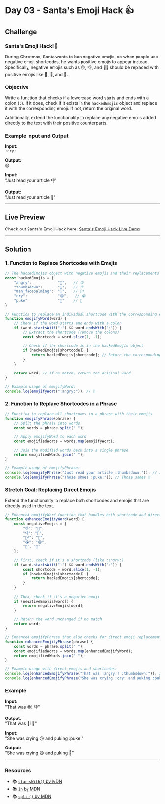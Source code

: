 # Day 03 - Santa's Emoji Hack 👍

## Challenge

### Santa's Emoji Hack! 🎅

During Christmas, Santa wants to ban negative emojis, so when people use negative emoji shortcodes, he wants positive emojis to appear instead. Specifically, negative emojis such as 😠, 👎, and 🤦‍♂️ should be replaced with positive emojis like 🎁, 👏, and 🎅.

### Objective

Write a function that checks if a lowercase word starts and ends with a colon (`:`). If it does, check if it exists in the `hackedEmojis` object and replace it with the corresponding emoji. If not, return the original word.

Additionally, extend the functionality to replace any negative emojis added directly to the text with their positive counterparts.

### Example Input and Output

**Input:**  
`:cry:`

**Output:**  
😄

**Input:**  
"Just read your article :thumbsdown:"

**Output:**  
"Just read your article 👏"

---

## Live Preview  
Check out Santa's Emoji Hack here: [Santa's Emoji Hack Live Demo](https://javascriptmas-day-3.netlify.app/)  

---

## Solution

### 1. Function to Replace Shortcodes with Emojis

```javascript
// The hackedEmojis object with negative emojis and their replacements
const hackedEmojis = {
    "angry":            "🎁",   // 😠
    "thumbsdown":       "👏",   // 👎  
    "man_facepalming":  "🎅",   // 🤦‍♂️
    "cry":              "‍😄",   // 😭
    "puke":             "🤩"    // 🤮
}

// Function to replace an individual shortcode with the corresponding emoji
function emojifyWord(word) {
    // Check if the word starts and ends with a colon
    if (word.startsWith(":") && word.endsWith(":")) {
        // Extract the shortcode (remove the colons)
        const shortcode = word.slice(1, -1); 

        // Check if the shortcode is in the hackedEmojis object
        if (hackedEmojis[shortcode]) {
            return hackedEmojis[shortcode]; // Return the corresponding emoji
        }
    }
    
    return word; // If no match, return the original word
}

// Example usage of emojifyWord:
console.log(emojifyWord(":angry:")); // 🎁
```

### 2. Function to Replace Shortcodes in a Phrase

```javascript
// Function to replace all shortcodes in a phrase with their emojis
function emojifyPhrase(phrase) {
    // Split the phrase into words
    const words = phrase.split(" ");

    // Apply emojifyWord to each word
    const emojifiedWords = words.map(emojifyWord);

    // Join the modified words back into a single phrase
    return emojifiedWords.join(" ");
}

// Example usage of emojifyPhrase:
console.log(emojifyPhrase("Just read your article :thumbsdown:")); // Just read your article 👏
console.log(emojifyPhrase("Those shoes :puke:")); // Those shoes 🤩
```

### Stretch Goal: Replacing Direct Emojis

Extend the functionality to replace both shortcodes and emojis that are directly used in the text.

```javascript
// Enhanced emojifyWord function that handles both shortcode and direct emojis
function enhancedEmojifyWord(word) {
    const negativeEmojis = {
        "😠": "🎁",
        "👎": "👏",
        "🤦‍♂️": "🎅",
        "😭": "‍😄",
        "🤮": "🤩"
    };

    // First, check if it's a shortcode (like :angry:)
    if (word.startsWith(":") && word.endsWith(":")) {
        const shortcode = word.slice(1, -1);
        if (hackedEmojis[shortcode]) {
            return hackedEmojis[shortcode];
        }
    }
    
    // Then, check if it's a negative emoji
    if (negativeEmojis[word]) {
        return negativeEmojis[word];
    }

    // Return the word unchanged if no match
    return word;
}

// Enhanced emojifyPhrase that also checks for direct emoji replacements
function enhancedEmojifyPhrase(phrase) {
    const words = phrase.split(" ");
    const emojifiedWords = words.map(enhancedEmojifyWord);
    return emojifiedWords.join(" ");
}

// Example usage with direct emojis and shortcodes:
console.log(enhancedEmojifyPhrase("That was :angry:! :thumbsdown:")); // That was 🎁! 👏
console.log(enhancedEmojifyPhrase("She was crying :cry: and puking :puke:")); // She was crying ‍😄 and puking 🤩
```

### Example

**Input:**  
"That was :angry:! :thumbsdown:"

**Output:**  
"That was 🎁! 👏"

**Input:**  
"She was crying :cry: and puking :puke:"

**Output:**  
"She was crying ‍😄 and puking 🤩"

---

### Resources

- 📚 [`startsWith()` by MDN](https://developer.mozilla.org/en-US/docs/Web/JavaScript/Reference/Global_Objects/String/startsWith)
- 📚 [`in` by MDN](https://developer.mozilla.org/en-US/docs/Web/JavaScript/Reference/Operators/in)
- 📚 [`split()` by MDN](https://developer.mozilla.org/en-US/docs/Web/JavaScript/Reference/Global_Objects/String/split)

 